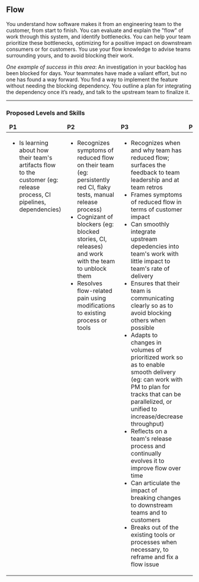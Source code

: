 <!--- This file was GENERATED.  Do not edit it directly.  Instead, edit the corresponding YAML file --->
## Flow

You understand how software makes it from an engineering team to the customer, from start to finish. You can evaluate and explain the "flow" of work through this system, and identify bottlenecks. You can help your team prioritize these bottlenecks, optimizing for a positive impact on downstream consumers or for customers. You use your flow knowledge to advise teams surrounding yours, and to avoid blocking their work.

*One example of success in this area*: An investigation in your backlog has been blocked for days. Your teammates have made a valiant effort, but no one has found a way forward. You find a way to implement the feature without needing the blocking dependency. You outline a plan for integrating the dependency once it’s ready, and talk to the upstream team to finalize it.


---
### Proposed Levels and Skills

<table>
<tbody>

<thead>
<td><strong>P1</strong></td>
<td><strong>P2</strong></td>
<td><strong>P3</strong></td>
<td><strong>P4</strong></td>

</thead>

<tr>

<!-- P1 -->
<td valign="top"><ul>
  <li>Is learning about how their team's artifacts flow to the customer (eg: release process, CI pipelines, dependencies)</li>
</ul></td>

<!-- P2 -->
<td valign="top"><ul>
  <li>Recognizes symptoms of reduced flow on their team (eg: persistently red CI, flaky tests, manual release process)</li>

  <li>Cognizant of blockers (eg: blocked stories, CI, releases) and work with the team to unblock them</li>

  <li>Resolves flow-related pain using modifications to existing process or tools</li>
</ul></td>

<!-- P3 -->
<td valign="top"><ul>
  <li>Recognizes when and why team has reduced flow; surfaces the feedback to team leadership and at team retros</li>

  <li>Frames symptoms of reduced flow in terms of customer impact</li>

  <li>Can smoothly integrate upstream depedencies into team's work with little impact to team's rate of delivery</li>

  <li>Ensures that their team is communicating clearly so as to avoid blocking others when possible</li>

  <li>Adapts to changes in volumes of prioritized work so as to enable smooth delivery (eg: can work with PM to plan for tracks that can be parallelized, or unified to increase/decrease throughput)</li>

  <li>Reflects on a team's release process and continually evolves it to improve flow over time</li>

  <li>Can articulate the impact of breaking changes to downstream teams and to customers</li>

  <li>Breaks out of the existing tools or processes when necessary, to reframe and fix a flow issue</li>
</ul></td>

<!-- P4 -->
<td valign="top"><ul>
  <li>Recognizes systemic bottlenecks in delivering value to customers</li>

  <li>Can identify and implement processes that provide the team ongoing feedback on flow</li>

  <li>Intervenes to address systemic bottlenecks in delivering value to customers, using a variety of skill areas (e.g. technical execution/process)</li>

  <li>Has knowledge of flow across the organization, and proactively shares context to unblock teams.</li>

  <li>Applies engineering principles (rather than manual processes/toil) to improve flow</li>

  <li>Can coordinate, execute, deliver to customer on complex integrations amongst multiple teams</li>
</ul></td>

</tr>
</tbody></table>
